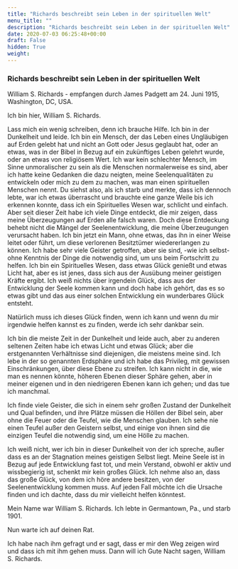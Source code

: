 ```yaml
---
title: "Richards beschreibt sein Leben in der spirituellen Welt"
menu_title: ""
description: "Richards beschreibt sein Leben in der spirituellen Welt"
date: 2020-07-03 06:25:48+00:00
draft: False
hidden: True
weight:
---
```

### Richards beschreibt sein Leben in der spirituellen Welt

William S. Richards - empfangen durch James Padgett am 24. Juni 1915, Washington, DC, USA.

Ich bin hier, William S. Richards.

Lass mich ein wenig schreiben, denn ich brauche Hilfe. Ich bin in der Dunkelheit und leide. Ich bin ein Mensch, der das Leben eines Ungläubigen auf Erden gelebt hat und nicht an Gott oder Jesus geglaubt hat, oder an etwas, was in der Bibel in Bezug auf ein zukünftiges Leben gelehrt wurde, oder an etwas von religiösem Wert. Ich war kein schlechter Mensch, im Sinne unmoralischer zu sein als die Menschen normalerweise es sind, aber ich hatte keine Gedanken die dazu neigten, meine Seelenqualitäten zu entwickeln oder mich zu dem zu machen, was man einen spirituellen Menschen nennt. Du siehst also, als ich starb und merkte, dass ich dennoch lebte, war ich etwas überrascht und brauchte eine ganze Weile bis ich erkennen konnte, dass ich ein Spirituelles Wesen war, schlicht und einfach. Aber seit dieser Zeit habe ich viele Dinge entdeckt, die mir zeigen, dass meine Überzeugungen auf Erden alle falsch waren. Doch diese Entdeckung behebt nicht die Mängel der Seelenentwicklung, die meine Überzeugungen verursacht haben. Ich bin jetzt ein Mann, ohne etwas, das ihn in einer Weise leitet oder führt, um diese verlorenen Besitztümer wiedererlangen zu können. Ich habe sehr viele Geister getroffen, aber sie sind, -wie ich selbst- ohne Kenntnis der Dinge die notwendig sind, um uns beim Fortschritt zu helfen. Ich bin ein Spirituelles Wesen, dass etwas Glück genießt und etwas Licht hat, aber es ist jenes, dass sich aus der Ausübung meiner geistigen Kräfte ergibt. Ich weiß nichts über irgendein Glück, dass aus der Entwicklung der Seele kommen kann und doch habe ich gehört, das es so etwas gibt und das aus einer solchen Entwicklung ein wunderbares Glück entsteht.

Natürlich muss ich dieses Glück finden, wenn ich kann und wenn du mir irgendwie helfen kannst es zu finden, werde ich sehr dankbar sein.

Ich bin die meiste Zeit in der Dunkelheit und leide auch, aber zu anderen seltenen Zeiten habe ich etwas Licht und etwas Glück; aber die erstgenannten Verhältnisse sind diejenigen, die meistens meine sind. Ich lebe in der so genannten Erdsphäre und ich habe das Privileg, mit gewissen Einschränkungen, über diese Ebene zu streifen. Ich kann nicht in die, wie man es nennen könnte, höheren Ebenen dieser Sphäre gehen, aber in meiner eigenen und in den niedrigeren Ebenen kann ich gehen; und das tue ich manchmal.

Ich finde viele Geister, die sich in einem sehr großen Zustand der Dunkelheit und Qual befinden, und ihre Plätze müssen die Höllen der Bibel sein, aber ohne die Feuer oder die Teufel, wie die Menschen glauben. Ich sehe nie einen Teufel außer den Geistern selbst, und einige von ihnen sind die einzigen Teufel die notwendig sind, um eine Hölle zu machen.

Ich weiß nicht, wer ich bin in dieser Dunkelheit von der ich spreche, außer dass es an der Stagnation meines geistigen Selbst liegt. Meine Seele ist in Bezug auf jede Entwicklung fast tot, und mein Verstand, obwohl er aktiv und wissbegierig ist, schenkt mir kein großes Glück. Ich nehme also an, dass das große Glück, von dem ich höre andere besitzen, von der Seelenentwicklung kommen muss. Auf jeden Fall möchte ich die Ursache finden und ich dachte, dass du mir vielleicht helfen könntest.

Mein Name war William S. Richards. Ich lebte in Germantown, Pa., und starb 1901.

Nun warte ich auf deinen Rat.

Ich habe nach ihm gefragt und er sagt, dass er mir den Weg zeigen wird und dass ich mit ihm gehen muss. Dann will ich Gute Nacht sagen, William S. Richards.
